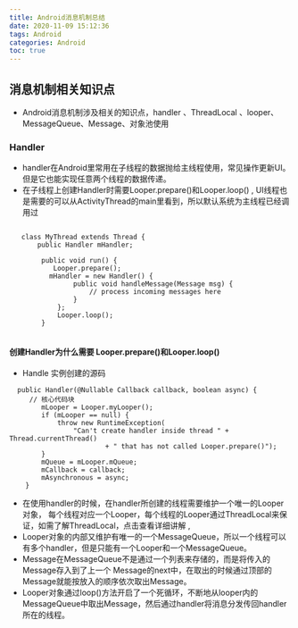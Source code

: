 ```yaml
---
title: Android消息机制总结
date: 2020-11-09 15:12:36
tags: Android
categories: Android
toc: true
---
```


## 消息机制相关知识点
- Android消息机制涉及相关的知识点，handler 、ThreadLocal 、looper、 MessageQueue、Message、对象池使用
### Handler
- handler在Android里常用在子线程的数据抛给主线程使用，常见操作更新UI。但是它也能实现任意两个线程的数据传递。
- 在子线程上创建Handler时需要Looper.prepare()和Looper.loop() , UI线程也是需要的可以从ActivityThread的main里看到，所以默认系统为主线程已经调用过

```

   class MyThread extends Thread {
       public Handler mHandler;
  
        public void run() {
           Looper.prepare();
          mHandler = new Handler() {
                public void handleMessage(Message msg) {
                    // process incoming messages here
                }
            };
            Looper.loop();
        }
        
```
#### 创建Handler为什么需要 Looper.prepare()和Looper.loop()
- Handle 实例创建的源码

```
  public Handler(@Nullable Callback callback, boolean async) {
     // 核心代码块
        mLooper = Looper.myLooper();
        if (mLooper == null) {
            throw new RuntimeException(
                "Can't create handler inside thread " + Thread.currentThread()
                        + " that has not called Looper.prepare()");
        }
        mQueue = mLooper.mQueue;
        mCallback = callback;
        mAsynchronous = async;
    }

```


- 在使用handler的时候，在handler所创建的线程需要维护一个唯一的Looper对象， 每个线程对应一个Looper，每个线程的Looper通过ThreadLocal来保证，如需了解ThreadLocal，点击查看详细讲解 ,
- Looper对象的内部又维护有唯一的一个MessageQueue，所以一个线程可以有多个handler，但是只能有一个Looper和一个MessageQueue。
- Message在MessageQueue不是通过一个列表来存储的，而是将传入的Message存入到了上一个 Message的next中，在取出的时候通过顶部的Message就能按放入的顺序依次取出Message。
- Looper对象通过loop()方法开启了一个死循环，不断地从looper内的MessageQueue中取出Message，然后通过handler将消息分发传回handler所在的线程。